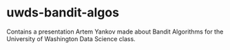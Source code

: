 # uwds-bandit-algos

Contains a presentation Artem Yankov made about Bandit Algorithms for the University of Washington Data Science class.  
